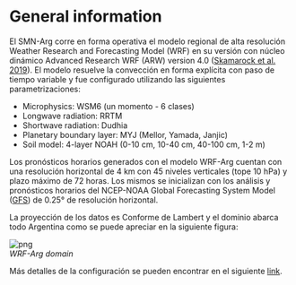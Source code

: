 # General information

El SMN-Arg corre en forma operativa el modelo regional de alta resolución Weather Research and Forecasting Model (WRF) en su versión con núcleo dinámico Advanced Research WRF (ARW) version 4.0 ([Skamarock et al. 2019](https://www2.mmm.ucar.edu/wrf/users/docs/technote/v4_technote.pdf)). El modelo resuelve la convección en forma explícita con paso de tiempo variable y fue configurado utilizando las siguientes parametrizaciones: <br />
- Microphysics: WSM6 (un momento - 6 clases)
- Longwave radiation: RRTM
- Shortwave radiation: Dudhia
- Planetary boundary layer: MYJ (Mellor, Yamada, Janjic)
- Soil model: 4-layer NOAH (0-10 cm, 10-40 cm, 40-100 cm, 1-2 m)

Los pronósticos horarios generados con el modelo WRF-Arg cuentan con una resolución horizontal de 4 km con 45 niveles verticales (tope 10 hPa) y plazo máximo de 72 horas. Los mismos se inicializan con los análisis y pronósticos horarios del NCEP-NOAA Global Forecasting System Model ([GFS](https://www.emc.ncep.noaa.gov/emc/pages/numerical_forecast_systems/gfs.php)) de 0.25° de resolución horizontal.<br />

La proyección de los datos es Conforme de Lambert y el dominio abarca todo Argentina como se puede apreciar en la siguiente figura: <br />

![png](../figuras/dominioWRF4.png)  <br /> *WRF-Arg domain*

Más detalles de la configuración se pueden encontrar en el siguiente [link](http://repositorio.smn.gob.ar/handle/20.500.12160/1402).
